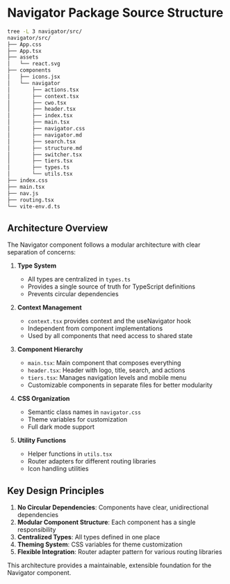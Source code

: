 # Navigator Package Source Structure

```bash
tree -L 3 navigator/src/
navigator/src/
├── App.css
├── App.tsx
├── assets
│   └── react.svg
├── components
│   ├── icons.jsx
│   └── navigator
│       ├── actions.tsx
│       ├── context.tsx
│       ├── cwo.tsx
│       ├── header.tsx
│       ├── index.tsx
│       ├── main.tsx
│       ├── navigator.css
│       ├── navigator.md
│       ├── search.tsx
│       ├── structure.md
│       ├── switcher.tsx
│       ├── tiers.tsx
│       ├── types.ts
│       └── utils.tsx
├── index.css
├── main.tsx
├── nav.js
├── routing.tsx
└── vite-env.d.ts
```

## Architecture Overview

The Navigator component follows a modular architecture with clear separation of
concerns:

1. **Type System**
   - All types are centralized in `types.ts`
   - Provides a single source of truth for TypeScript definitions
   - Prevents circular dependencies

2. **Context Management**
   - `context.tsx` provides context and the useNavigator hook
   - Independent from component implementations
   - Used by all components that need access to shared state

3. **Component Hierarchy**
   - `main.tsx`: Main component that composes everything
   - `header.tsx`: Header with logo, title, search, and actions
   - `tiers.tsx`: Manages navigation levels and mobile menu
   - Customizable components in separate files for better modularity

4. **CSS Organization**
   - Semantic class names in `navigator.css`
   - Theme variables for customization
   - Full dark mode support

5. **Utility Functions**
   - Helper functions in `utils.tsx`
   - Router adapters for different routing libraries
   - Icon handling utilities

## Key Design Principles

1. **No Circular Dependencies**: Components have clear, unidirectional
   dependencies
2. **Modular Component Structure**: Each component has a single responsibility
3. **Centralized Types**: All types defined in one place
4. **Theming System**: CSS variables for theme customization
5. **Flexible Integration**: Router adapter pattern for various routing
   libraries

This architecture provides a maintainable, extensible foundation for the
Navigator component.
